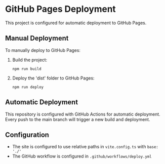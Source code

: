 
# GitHub Pages Deployment

This project is configured for automatic deployment to GitHub Pages.

## Manual Deployment

To manually deploy to GitHub Pages:

1. Build the project:
   ```
   npm run build
   ```

2. Deploy the 'dist' folder to GitHub Pages:
   ```
   npm run deploy
   ```

## Automatic Deployment

This repository is configured with GitHub Actions for automatic deployment.
Every push to the main branch will trigger a new build and deployment.

## Configuration

- The site is configured to use relative paths in `vite.config.ts` with `base: './'`
- The GitHub workflow is configured in `.github/workflows/deploy.yml`
